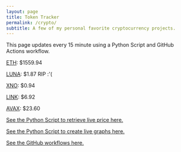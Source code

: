 ```yaml
---
layout: page
title: Token Tracker
permalink: /crypto/
subtitle: A few of my personal favorite cryptocurrency projects.
---
```


 This page updates every 15 minute using a Python Script and GitHub Actions workflow.


<!--BEGINCRYPTOINPUT-->
[ETH](https://smfxfc.github.io/crypto/eth.html): $1559.94

[LUNA](https://smfxfc.github.io/crypto/luna.html): $1.87 RIP :'(

[XNO](https://smfxfc.github.io/crypto/xno.html): $0.94

[LINK](https://smfxfc.github.io/crypto/link.html): $6.92

[AVAX](https://smfxfc.github.io/crypto/avax.html): $23.60

<!--ENDCRYPTOINPUT-->
 
 
[See the Python Script to retrieve live price here.](https://github.com/smfxfc/smfxfc.github.io/blob/master/src/get_cryptos.py)

[See the Python Script to create live graphs here.](https://github.com/smfxfc/smfxfc.github.io/blob/master/src/graph_crypto.py)

[See the GitHub workflows here.](https://github.com/smfxfc/smfxfc.github.io/blob/master/.github/workflows/)
